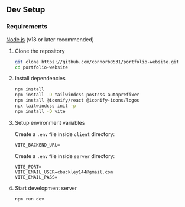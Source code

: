 ## Dev Setup

### Requirements

[Node.js](https://nodejs.org/) (v18 or later recommended)

1. Clone the repository

   ```bash
   git clone https://github.com/connorb0531/portfolio-website.git
   cd portfolio-website
   ````
2. Install dependencies

    ```bash
    npm install
    npm install -D tailwindcss postcss autoprefixer
    npm install @iconify/react @iconify-icons/logos
    npx tailwindcss init -p
    npm install -D vite
    ```

3. Setup environment variables

    Create a `.env` file inside `client` directory:

    ```servclienter/.env:
   VITE_BACKEND_URL= 
    ```

    Create a `.env` file inside `server` directory:

    ```server/.env:
    VITE_PORT=
    VITE_EMAIL_USER=cbuckley144@gmail.com
    VITE_EMAIL_PASS=
    ```

4. Start development server
    ```bash
    npm run dev
    ```

